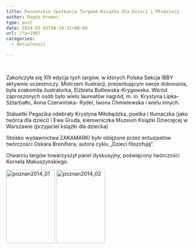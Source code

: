 ```yaml
---
title: Poznańskie Spotkania Targowe-Książka dla Dzieci i Młodzieży
author: Magda Kremer
type: post
date: 2014-03-03T08:19:31+00:00
url: /?p=1907
categories:
  - Aktualności

---
```

&nbsp;

Zakończyła się XIII edycja tych targów, w których Polska Sekcja IBBY aktywnie uczestniczy. Mistrzem Ilustracji, prezentującym swoje dokonania, była znakomita ilustratorka, Elżbieta Butlewska-Krygowska. Wśród zaproszonych osób było wielu laureatów nagród, m. in. Krystyna Lipka-Sztarbałło, Anna Czerwińska- Rydel, Iwona Chmielewska i wielu innych.

Statuetki Pegazika odebrały Krystyna Miłobędzka, poetka i tłumaczka (jako twórca dla dzieci) i Ewa Gruda, kierowniczka Muzeum Książki Dziecięcej w Warszawie (przyjaciel książki dla dziecka)

Stoisko wydawnictwa ZAKAMARKI było oblężone przez entuzjastów twórczości Oskara Brenifiera, autora cyklu „Dzieci filozofują”.

Otwarciu targów towarzyszył panel dyskusyjny, poświęcony twórczości Kornela Makuszyńskiego.

<a href="http://www.ibby.pl/wp-content/uploads/2014/03/poznan2014_01.jpg" rel="lightbox[1907]"><img class="alignnone size-medium wp-image-1918" alt="poznan2014_01" src="http://www.ibby.pl/wp-content/uploads/2014/03/poznan2014_01-133x200.jpg" width="133" height="200" srcset="http://www.ibby.pl/wp-content/uploads/2014/03/poznan2014_01-133x200.jpg 133w, http://www.ibby.pl/wp-content/uploads/2014/03/poznan2014_01-66x100.jpg 66w, http://www.ibby.pl/wp-content/uploads/2014/03/poznan2014_01.jpg 400w" sizes="(max-width: 133px) 100vw, 133px" /></a> <a href="http://www.ibby.pl/wp-content/uploads/2014/03/poznan2014_02.jpg" rel="lightbox[1907]"><img class="alignnone size-medium wp-image-1919" alt="poznan2014_02" src="http://www.ibby.pl/wp-content/uploads/2014/03/poznan2014_02-133x200.jpg" width="133" height="200" srcset="http://www.ibby.pl/wp-content/uploads/2014/03/poznan2014_02-133x200.jpg 133w, http://www.ibby.pl/wp-content/uploads/2014/03/poznan2014_02-66x100.jpg 66w, http://www.ibby.pl/wp-content/uploads/2014/03/poznan2014_02.jpg 400w" sizes="(max-width: 133px) 100vw, 133px" /></a>